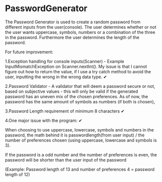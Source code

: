 # PasswordGenerator
The Password Generator is used to create a random password from different inputs from the user(console).
The user determines whether or not the user wants uppercase, symbols, numbers or a combination of the three in the password.
Furthermore the user determines the length of the password.

For future improvement:

1.Exception handling for console inputs(Scanner) - Example InputMismatchException on Scanner.nextInt(). My issue is that I cannot figure out how to return the value, if I use a try catch method to avoid the user, inputting the wrong in the wrong data type. ✔

2.Password Validator - A validator that will deem a password secure or not, based on subjective values - this will only be valid if the generated password has an uneven mix of the chosen preferences. As of now, the password has the same amount of symbols as numbers (if both is chosen),

3.Password Length requirement of minimum 8 characters ✔

4.One major issue with the program: ✔

When choosing to use uppercase, lowercase, symbols and numbers in the password, the math behind it is passwordlength(from user input) / the number of preferences chosen (using uppercase, lowercase and symbols is 3).

If the password is a odd number and the number of preferences is even, the password will be shorter than the user input of the password 

(Example: Password length of 13 and number of preferences 4 = password length of 12)


